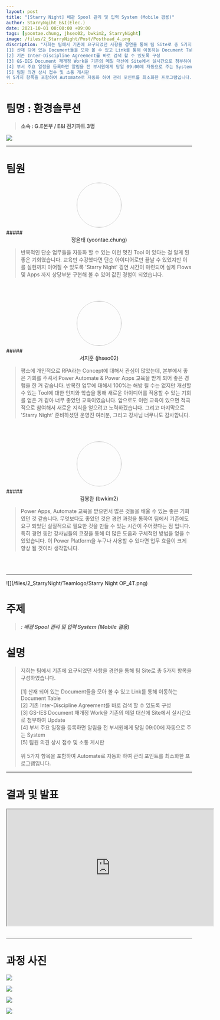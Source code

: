 ```yaml
---
layout: post
title: "[Starry Night] 배관 Spool 관리 및 입력 System (Mobile 겸용)"
author: StarryNgiht_E&I(Elec.)
date: 2021-10-01 00:00:00 +09:00
tags: [yoontae.chung, jhseo02, bwkim2, StarryNight]
image: /files/2_StarryNight/Post/Posthead_4.png
discription: "저희는 팀에서 기존에 요구되었던 사항을 경연을 통해 팀 Site로 총 5가지 항목을 구성하였습니다.   
[1] 산재 되어 있는 Document들을 모아 볼 수 있고 Link를 통해 이동하는 Document Table 
[2] 기존 Inter-Discipline Agreement를 바로 검색 할 수 있도록 구성 
[3] GS-IES Document 재개정 Work을 기존의 메일 대신에 Site에서 실시간으로 첨부하여 Update 
[4] 부서 주요 일정을 등록하면 알림을 전 부서원에게 당일 09:00에 자동으로 주는 System 
[5] 팀원 의견 상시 접수 및 소통 게시판 
위 5가지 항목을 포함하여 Automate로 자동화 하여 관리 포인트를 최소화한 프로그램입니다."
---
```



# 팀명 : 환경솔루션

> **소속 : G.E본부 / E&I 전기파트 3명**

![](/files/2_StarryNight/Post/4/2_4_pic_T.jpg)

----------------------------------------------------------------------------------------

# 팀원

<center><img src="/files/2_StarryNight/Post/4/14-0.jpg" style="width:120px; height:120px; border-radius:50%; border: 1px solid #ccc; margin-bottom: 5px;"></center>
##### <center>정윤태 (yoontae.chung)</center>

>반복적인 단순 업무들을 자동화 할 수 있는 이런 멋진 Tool 이 있다는 걸 알게 된 좋은 기회였습니다. 교육만 수강했다면 단순 아이디어로만 끝날 수 있었지만 이를 실현까지 이어질 수 있도록 'Starry Night' 경연 시간이 마련되어 실제 Flows 및 Apps 까지 상당부분 구현해 볼 수 있어 값진 경험이 되었습니다.

<br><br>

<center><img src="/files/2_StarryNight/Post/4/12-0.jpg" style="width:120px; height:120px; border-radius:50%; border: 1px solid #ccc; margin-bottom: 5px;"></center>
##### <center>서지훈 (jhseo02)</center>

>평소에 개인적으로 RPA라는 Concept에 대해서 관심이 많았는데, 본부에서 좋은 기회를 주셔서 Power Automate & Power Apps 교육을 받게 되어 좋은 경험을 한 거 같습니다. 반복한 업무에 대해서 100%는 해방 될 수는 없지만 개선할 수 있는 Tool에 대한 인지와 학습을 통해 새로운 아이디어를 적용할 수 있는 기회를 얻은 거 같아 너무 좋았던 교육이였습니다. 앞으로도 이런 교육이 있으면 적극적으로 참여해서 새로운 지식을 얻으려고 노력하겠습니다. 그리고 마지막으로 'Starry Night' 준비하셨던 운영진 여러분, 그리고 강사님 너무나도 감사합니다. 

<br><br>

<center><img src="/files/2_StarryNight/Post/4/13-0.jpg" style="width:120px; height:120px; border-radius:50%; border: 1px solid #ccc; margin-bottom: 5px;"></center>
##### <center>김봉완 (bwkim2)</center>

>Power Apps, Automate 교육을 받으면서 많은 것들을 배울 수 있는 좋은 기회였던 것 같습니다. 무엇보다도 좋았던 것은 경연 과정을 통하여 팀에서 기존에도 요구 되었던 실질적으로 필요한 것을 만들 수 있는 시간이 주어졌다는 점 입니다. 특히 경연 동안 강사님들의 코칭을 통해 더 많은 도움과 구체적인 방법을 얻을 수 있었습니다. 이 Power Platform을 누구나 사용할 수 있다면 업무 효율이 크게 향상 될 것이라 생각합니다.  

<br><br>

----------------------------------------------------------------------------------------

![](/files/2_StarryNight/Teamlogo/Starry Night OP_4T.png)

# 주제 
> ##### : 배관 Spool 관리 및 입력 System (Mobile 겸용)


# 설명
>저희는 팀에서 기존에 요구되었던 사항을 경연을 통해 팀 Site로 총 5가지 항목을 구성하였습니다.<br><br>
[1] 산재 되어 있는 Document들을 모아 볼 수 있고 Link를 통해 이동하는 Document Table<br>
[2] 기존 Inter-Discipline Agreement를 바로 검색 할 수 있도록 구성<br>
[3] GS-IES Document 재개정 Work을 기존의 메일 대신에 Site에서 실시간으로 첨부하여 Update<br>
[4] 부서 주요 일정을 등록하면 알림을 전 부서원에게 당일 09:00에 자동으로 주는 System<br>
[5] 팀원 의견 상시 접수 및 소통 게시판<br><br>
위 5가지 항목을 포함하여 Automate로 자동화 하여 관리 포인트를 최소화한 프로그램입니다.


----------------------------------------------------------------------------------------

# 결과 및 발표

<div class="video-container" align="center">
	<iframe width="560" height="315" src="https://www.youtube.com/embed/dZTZKCpZaDo" title="YouTube video player" frameborder="1" allow="accelerometer; autoplay; clipboard-write; encrypted-media; gyroscope; picture-in-picture" allowfullscreen></iframe>
</div><br>

----------------------------------------------------------------------------------------

# 과정 사진

![](/files/2_StarryNight/Post/4/2_4_pic_A.jpg)

![](/files/2_StarryNight/Post/4/2_4_B.jpg)

![](/files/2_StarryNight/Post/4/2_4_pic_B.jpg)

![](/files/2_StarryNight/Post/4/2_4_pic_C.jpg)
